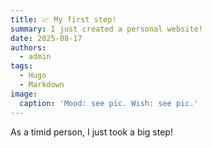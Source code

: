 ```yaml
---
title: 📈 My first step!
summary: I just created a personal website!
date: 2025-08-17
authors:
  - admin
tags:
  - Hugo
  - Markdown
image:
  caption: 'Mood: see pic. Wish: see pic.'
---
```


As a timid person, I just took a big step!


